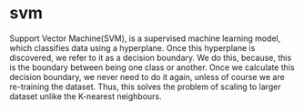 # svm

Support Vector Machine(SVM), is a supervised machine learning model, which classifies data using a hyperplane. Once this hyperplane is discovered, we refer to it as a decision boundary. We do this, because, this is the boundary between being one class or another. Once we calculate this decision boundary, we never need to do it again, unless of course we are re-training the dataset. Thus, this solves the problem of scaling to larger dataset unlike the K-nearest neighbours.

